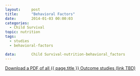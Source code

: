 ```yaml
---
layout:     post
title:      "Behavioral Factors"
date:       2014-01-03 00:00:03
categories: 
  - Child Survival
topic: nutrition
tags:       
  - studies
  - behavioral-factors

data:       Child Survival-nutrition-behavioral_factors
---
```


[Download a PDF of all {{ page.title }} Outcome studies (link TBD)]()